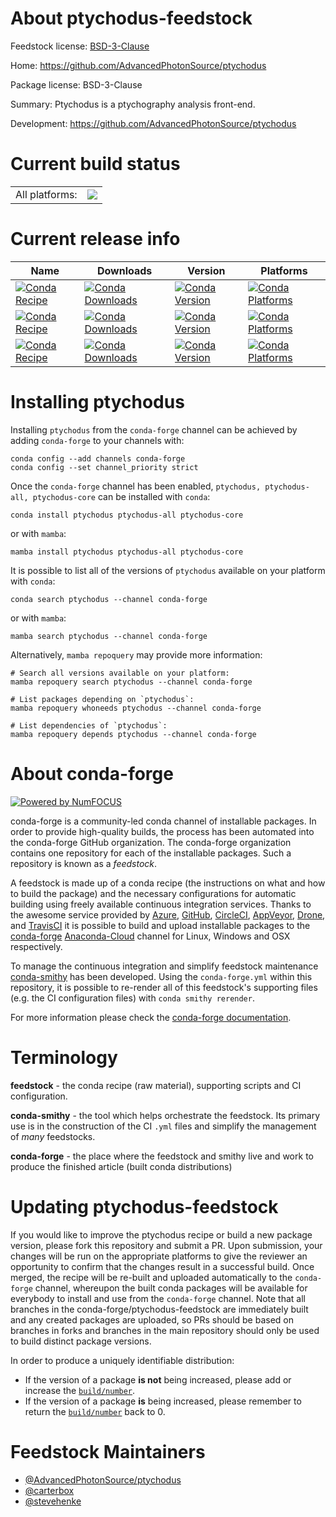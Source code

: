 About ptychodus-feedstock
=========================

Feedstock license: [BSD-3-Clause](https://github.com/conda-forge/ptychodus-feedstock/blob/main/LICENSE.txt)

Home: https://github.com/AdvancedPhotonSource/ptychodus

Package license: BSD-3-Clause

Summary: Ptychodus is a ptychography analysis front-end.

Development: https://github.com/AdvancedPhotonSource/ptychodus

Current build status
====================


<table><tr><td>All platforms:</td>
    <td>
      <a href="https://dev.azure.com/conda-forge/feedstock-builds/_build/latest?definitionId=16348&branchName=main">
        <img src="https://dev.azure.com/conda-forge/feedstock-builds/_apis/build/status/ptychodus-feedstock?branchName=main">
      </a>
    </td>
  </tr>
</table>

Current release info
====================

| Name | Downloads | Version | Platforms |
| --- | --- | --- | --- |
| [![Conda Recipe](https://img.shields.io/badge/recipe-ptychodus-green.svg)](https://anaconda.org/conda-forge/ptychodus) | [![Conda Downloads](https://img.shields.io/conda/dn/conda-forge/ptychodus.svg)](https://anaconda.org/conda-forge/ptychodus) | [![Conda Version](https://img.shields.io/conda/vn/conda-forge/ptychodus.svg)](https://anaconda.org/conda-forge/ptychodus) | [![Conda Platforms](https://img.shields.io/conda/pn/conda-forge/ptychodus.svg)](https://anaconda.org/conda-forge/ptychodus) |
| [![Conda Recipe](https://img.shields.io/badge/recipe-ptychodus--all-green.svg)](https://anaconda.org/conda-forge/ptychodus-all) | [![Conda Downloads](https://img.shields.io/conda/dn/conda-forge/ptychodus-all.svg)](https://anaconda.org/conda-forge/ptychodus-all) | [![Conda Version](https://img.shields.io/conda/vn/conda-forge/ptychodus-all.svg)](https://anaconda.org/conda-forge/ptychodus-all) | [![Conda Platforms](https://img.shields.io/conda/pn/conda-forge/ptychodus-all.svg)](https://anaconda.org/conda-forge/ptychodus-all) |
| [![Conda Recipe](https://img.shields.io/badge/recipe-ptychodus--core-green.svg)](https://anaconda.org/conda-forge/ptychodus-core) | [![Conda Downloads](https://img.shields.io/conda/dn/conda-forge/ptychodus-core.svg)](https://anaconda.org/conda-forge/ptychodus-core) | [![Conda Version](https://img.shields.io/conda/vn/conda-forge/ptychodus-core.svg)](https://anaconda.org/conda-forge/ptychodus-core) | [![Conda Platforms](https://img.shields.io/conda/pn/conda-forge/ptychodus-core.svg)](https://anaconda.org/conda-forge/ptychodus-core) |

Installing ptychodus
====================

Installing `ptychodus` from the `conda-forge` channel can be achieved by adding `conda-forge` to your channels with:

```
conda config --add channels conda-forge
conda config --set channel_priority strict
```

Once the `conda-forge` channel has been enabled, `ptychodus, ptychodus-all, ptychodus-core` can be installed with `conda`:

```
conda install ptychodus ptychodus-all ptychodus-core
```

or with `mamba`:

```
mamba install ptychodus ptychodus-all ptychodus-core
```

It is possible to list all of the versions of `ptychodus` available on your platform with `conda`:

```
conda search ptychodus --channel conda-forge
```

or with `mamba`:

```
mamba search ptychodus --channel conda-forge
```

Alternatively, `mamba repoquery` may provide more information:

```
# Search all versions available on your platform:
mamba repoquery search ptychodus --channel conda-forge

# List packages depending on `ptychodus`:
mamba repoquery whoneeds ptychodus --channel conda-forge

# List dependencies of `ptychodus`:
mamba repoquery depends ptychodus --channel conda-forge
```


About conda-forge
=================

[![Powered by
NumFOCUS](https://img.shields.io/badge/powered%20by-NumFOCUS-orange.svg?style=flat&colorA=E1523D&colorB=007D8A)](https://numfocus.org)

conda-forge is a community-led conda channel of installable packages.
In order to provide high-quality builds, the process has been automated into the
conda-forge GitHub organization. The conda-forge organization contains one repository
for each of the installable packages. Such a repository is known as a *feedstock*.

A feedstock is made up of a conda recipe (the instructions on what and how to build
the package) and the necessary configurations for automatic building using freely
available continuous integration services. Thanks to the awesome service provided by
[Azure](https://azure.microsoft.com/en-us/services/devops/), [GitHub](https://github.com/),
[CircleCI](https://circleci.com/), [AppVeyor](https://www.appveyor.com/),
[Drone](https://cloud.drone.io/welcome), and [TravisCI](https://travis-ci.com/)
it is possible to build and upload installable packages to the
[conda-forge](https://anaconda.org/conda-forge) [Anaconda-Cloud](https://anaconda.org/)
channel for Linux, Windows and OSX respectively.

To manage the continuous integration and simplify feedstock maintenance
[conda-smithy](https://github.com/conda-forge/conda-smithy) has been developed.
Using the ``conda-forge.yml`` within this repository, it is possible to re-render all of
this feedstock's supporting files (e.g. the CI configuration files) with ``conda smithy rerender``.

For more information please check the [conda-forge documentation](https://conda-forge.org/docs/).

Terminology
===========

**feedstock** - the conda recipe (raw material), supporting scripts and CI configuration.

**conda-smithy** - the tool which helps orchestrate the feedstock.
                   Its primary use is in the construction of the CI ``.yml`` files
                   and simplify the management of *many* feedstocks.

**conda-forge** - the place where the feedstock and smithy live and work to
                  produce the finished article (built conda distributions)


Updating ptychodus-feedstock
============================

If you would like to improve the ptychodus recipe or build a new
package version, please fork this repository and submit a PR. Upon submission,
your changes will be run on the appropriate platforms to give the reviewer an
opportunity to confirm that the changes result in a successful build. Once
merged, the recipe will be re-built and uploaded automatically to the
`conda-forge` channel, whereupon the built conda packages will be available for
everybody to install and use from the `conda-forge` channel.
Note that all branches in the conda-forge/ptychodus-feedstock are
immediately built and any created packages are uploaded, so PRs should be based
on branches in forks and branches in the main repository should only be used to
build distinct package versions.

In order to produce a uniquely identifiable distribution:
 * If the version of a package **is not** being increased, please add or increase
   the [``build/number``](https://docs.conda.io/projects/conda-build/en/latest/resources/define-metadata.html#build-number-and-string).
 * If the version of a package **is** being increased, please remember to return
   the [``build/number``](https://docs.conda.io/projects/conda-build/en/latest/resources/define-metadata.html#build-number-and-string)
   back to 0.

Feedstock Maintainers
=====================

* [@AdvancedPhotonSource/ptychodus](https://github.com/AdvancedPhotonSource/ptychodus/)
* [@carterbox](https://github.com/carterbox/)
* [@stevehenke](https://github.com/stevehenke/)

